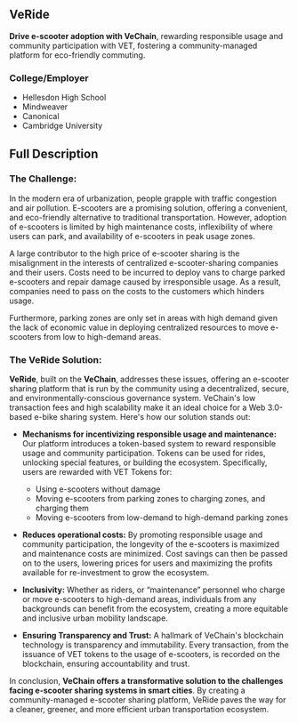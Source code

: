 ## VeRide
**Drive e-scooter adoption with VeChain**, rewarding responsible usage and community participation with VET, fostering a community-managed platform for eco-friendly commuting.

### College/Employer
- Hellesdon High School
- Mindweaver
- Canonical
- Cambridge University

## Full Description

### The Challenge:
In the modern era of urbanization, people grapple with traffic congestion and air pollution. E-scooters are a promising solution, offering a convenient, and eco-friendly alternative to traditional transportation. However, adoption of e-scooters is limited by high maintenance costs, inflexibility of where users can park, and availability of e-scooters in peak usage zones.

A large contributor to the high price of e-scooter sharing is the misalignment in the interests of centralized e-scooter-sharing companies and their users. Costs need to be incurred to deploy vans to charge parked e-scooters and repair damage caused by irresponsible usage. As a result, companies need to pass on the costs to the customers which hinders usage.

Furthermore, parking zones are only set in areas with high demand given the lack of economic value in deploying centralized resources to move e-scooters from low to high-demand areas.

### The VeRide Solution:
**VeRide**, built on the **VeChain**, addresses these issues, offering an e-scooter sharing platform that is run by the community using a decentralized, secure, and environmentally-conscious governance system. VeChain's low transaction fees and high scalability make it an ideal choice for a Web 3.0-based e-bike sharing system. Here's how our solution stands out:

- **Mechanisms for incentivizing responsible usage and maintenance:** Our platform introduces a token-based system to reward responsible usage and community participation. Tokens can be used for rides, unlocking special features, or building the ecosystem. Specifically, users are rewarded with VET Tokens for:
  - Using e-scooters without damage
  - Moving e-scooters from parking zones to charging zones, and charging them
  - Moving e-scooters from low-demand to high-demand parking zones

- **Reduces operational costs:** By promoting responsible usage and community participation, the longevity of the e-scooters is maximized and maintenance costs are minimized. Cost savings can then be passed on to the users, lowering prices for users and maximizing the profits available for re-investment to grow the ecosystem.

- **Inclusivity:** Whether as riders, or “maintenance” personnel who charge or move e-scooters to high-demand areas, individuals from any backgrounds can benefit from the ecosystem, creating a more equitable and inclusive urban mobility landscape.

- **Ensuring Transparency and Trust:** A hallmark of VeChain's blockchain technology is transparency and immutability. Every transaction, from the issuance of VET tokens to the usage of e-scooters, is recorded on the blockchain, ensuring accountability and trust.

In conclusion, **VeChain offers a transformative solution to the challenges facing e-scooter sharing systems in smart cities**. By creating a community-managed e-scooter sharing platform, VeRide paves the way for a cleaner, greener, and more efficient urban transportation ecosystem.
